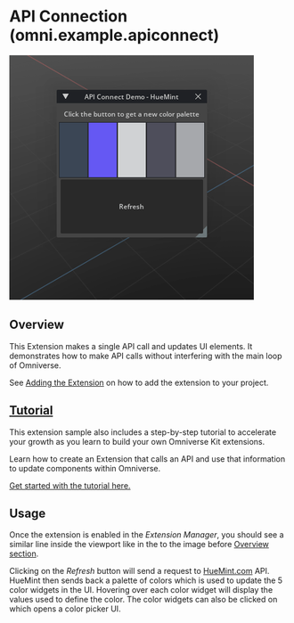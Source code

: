 # API Connection (omni.example.apiconnect) 

![](../data/preview.gif)
​
## Overview

This Extension makes a single API call and updates UI elements. It demonstrates how to make API calls without interfering with the main loop of Omniverse.

See [Adding the Extension](../../../README.md#adding-this-extension) on how to add the extension to your project.
​
## [Tutorial](tutorial.md)
This extension sample also includes a step-by-step tutorial to accelerate your growth as you learn to build your own Omniverse Kit extensions. 

Learn how to create an Extension that calls an API and use that information to update components within Omniverse. 

​[Get started with the tutorial here.](tutorial.md)

## Usage

Once the extension is enabled in the *Extension Manager*, you should see a similar line inside the viewport like in the to the image before [Overview section](#overview).

Clicking on the *Refresh* button will send a request to [HueMint.com](https://huemint.com/) API. HueMint then sends back a palette of colors which is used to update the 5 color widgets in the UI. Hovering over each color widget will display the values used to define the color. The color widgets can also be clicked on which opens a color picker UI.